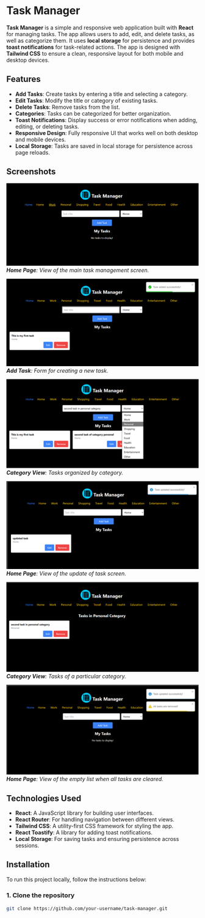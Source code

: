 # Task Manager

**Task Manager** is a simple and responsive web application built with **React** for managing tasks. The app allows users to add, edit, and delete tasks, as well as categorize them. It uses **local storage** for persistence and provides **toast notifications** for task-related actions. The app is designed with **Tailwind CSS** to ensure a clean, responsive layout for both mobile and desktop devices.

## Features

- **Add Tasks**: Create tasks by entering a title and selecting a category.
- **Edit Tasks**: Modify the title or category of existing tasks.
- **Delete Tasks**: Remove tasks from the list.
- **Categories**: Tasks can be categorized for better organization.
- **Toast Notifications**: Display success or error notifications when adding, editing, or deleting tasks.
- **Responsive Design**: Fully responsive UI that works well on both desktop and mobile devices.
- **Local Storage**: Tasks are saved in local storage for persistence across page reloads.

## Screenshots

![Home Page](./src/assets/screenshots/home.png)
_**Home Page**: View of the main task management screen._

![Task Creation](./src/assets/screenshots/task_added.png)
_**Add Task**: Form for creating a new task._

![Category View](./src/assets/screenshots/second-task.png)
_**Category View**: Tasks organized by category._

![Task Updated](./src/assets/screenshots/task_updated.png)
_**Home Page**: View of the update of task screen._

![Specific Category Tasks](./src/assets/screenshots/cat_personal.png)
_**Category View**: Tasks of a particular category._

![All Task Cleared](./src/assets/screenshots/clear_tasks.png)
_**Home Page**: View of the empty list when all tasks are cleared._

## Technologies Used

- **React**: A JavaScript library for building user interfaces.
- **React Router**: For handling navigation between different views.
- **Tailwind CSS**: A utility-first CSS framework for styling the app.
- **React Toastify**: A library for adding toast notifications.
- **Local Storage**: For saving tasks and ensuring persistence across sessions.

## Installation

To run this project locally, follow the instructions below:

### 1. Clone the repository

```bash
git clone https://github.com/your-username/task-manager.git
